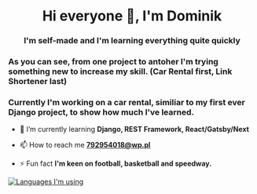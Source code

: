 <h1 align="center">Hi everyone 👋, I'm Dominik</h1>
<h3 align="center">I'm self-made and I'm learning everything quite quickly</h3>

<h3>As you can see, from one project to antoher I'm trying something new to increase my skill. (Car Rental first, Link Shortener last)</h3>
<h3>Currently I'm working on a car rental, similiar to my first ever Django project, to show how much I've learned.</h3>

- 🌱 I’m currently learning **Django, REST Framework, React/Gatsby/Next**

- 📫 How to reach me **792954018@wp.pl**

- ⚡ Fun fact **I'm keen on football, basketball and speedway.**

[![Languages I'm using](https://github-readme-stats.vercel.app/api/top-langs/?username=PiochU19&layout=compact)](https://github.com/PiochU19/github-readme-stats)
